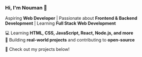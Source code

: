 ### Hi, I'm Nouman 👋  

Aspiring **Web Developer** | Passionate about **Frontend & Backend Development** | Learning **Full Stack Web Development**  
 
💻 Learning **HTML, CSS, JavaScript, React, Node.js, and more**  
📂 Building **real-world projects** and contributing to **open-source**  

🔽 Check out my projects below!  
